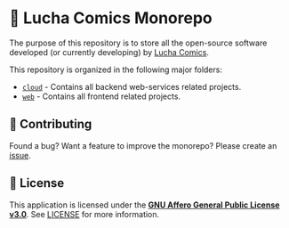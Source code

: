 # 🏢 Lucha Comics Monorepo

The purpose of this repository is to store all the open-source software developed (or currently developing) by [Lucha Comics](https://github.com/LuchaComics).

This repository is organized in the following major folders:

* [`cloud`](./cloud/README.md) - Contains all backend web-services related projects.
* [`web`](./web/README.md) - Contains all frontend related projects.

## 🤝 Contributing

Found a bug? Want a feature to improve the monorepo? Please create an [issue](https://github.com/LuchaComics/monorepo/issues/new).

## 📝 License

This application is licensed under the [**GNU Affero General Public License v3.0**](https://opensource.org/license/agpl-v3). See [LICENSE](LICENSE) for more information.
